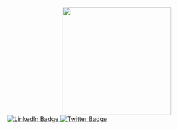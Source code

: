 <div id="header" align="center"><img src="https://media4.giphy.com/media/qgQUggAC3Pfv687qPC/giphy.gif?cid=ecf05e47wkjom71m8yw9hylqw8x35jc1cqezgmn58ishhilo&ep=v1_gifs_search&rid=giphy.gif&ct=g" width="250"/>
</div>

<div id="badges">
   <a href="https://www.linkedin.com/in/nonso-alumona-379283228/"><img src="https://img.shields.io/badge/LinkedIn-blue?style=for-the-badge&logo=linkedin&logoColor=white" alt="LinkedIn Badge"/>
   <a href="https://twitter.com/askarachi"><img src="https://img.shields.io/badge/Twitter-blue?style=for-the-badge&logo=twitter&logoColor=white" alt="Twitter Badge"/>
</div>
